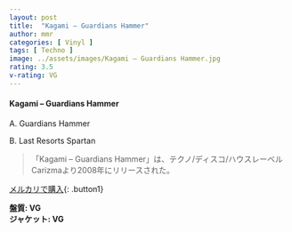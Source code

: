 ```yaml
---
layout: post
title:  "Kagami – Guardians Hammer"
author: mmr
categories: [ Vinyl ]
tags: [ Techno ]
image: ../assets/images/Kagami – Guardians Hammer.jpg
rating: 3.5
v-rating: VG
---
```


#### Kagami – Guardians Hammer

A. Guardians Hammer

B. Last Resorts Spartan

> 「Kagami – Guardians Hammer」は、テクノ/ディスコ/ハウスレーベルCarizmaより2008年にリリースされた。

[メルカリで購入](https://jp.mercari.com/item/m29138547443){: .button1}

<div class="mt-4 mb-4 d-flex align-items-center">
<strong class="mr-1">盤質: VG</strong>
</div>
<div class="mt-4 mb-4 d-flex align-items-center">
<strong class="mr-1">ジャケット: VG</strong>
</div>
